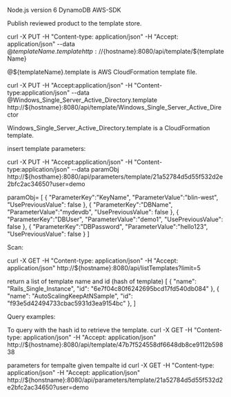 Node.js version 6
DynamoDB
AWS-SDK

Publish reviewed product to the template store. 

curl -X PUT -H "Content-type: application/json" -H "Accept: application/json" --data @${templateName}.template http://${hostname}:8080/api/template/${templateName}

@${templateName}.template is AWS CloudFormation template file. 

curl -X PUT -H "Accept:application/json" -H "Content-type:application/json" --data @Windows_Single_Server_Active_Directory.template http://${hostname}:8080/api/template/Windows_Single_Server_Active_Director

Windows_Single_Server_Active_Directory.template is a CloudFormation template. 


insert template parameters:

curl -X PUT -H "Accept:application/json" -H "Content-type:application/json" --data paramObj http://${hosthame}:8080/api/parameters/template/21a52784d5d55f532d2e2bfc2ac34650?user=demo

paramObj= [
  {
    "ParameterKey":"KeyName",
    "ParameterValue":"blin-west",
    "UsePreviousValue": false
  },
  {
    "ParameterKey":"DBName",
    "ParameterValue":"mydevdb",
    "UsePreviousValue": false
   },
   {
    "ParameterKey":"DBUser",
    "ParameterValue":"demo1",
    "UsePreviousValue": false
    },
    {
     "ParameterKey":"DBPassword",
     "ParameterValue":"hello123",
     "UsePreviousValue": false
    }
]


Scan:

curl -X GET -H "Content-type: application/json" -H "Accept: application/json" http://${hostname}:8080/api/listTemplates?limit=5

return a list of template name and id (hash of template)
[
    {
        "name": "Rails_Single_Instance",
        "id": "6e7f04c80f6242695bcd17fd540db084"
    },
    {
        "name": "AutoScalingKeepAtNSample",
        "id": "f93e5d42494733cbac5931d3ea9154bc"
    },
]

Query examples:

To query with the hash id to retrieve the template.
curl -X GET -H "Content-type: application/json" -H "Accept: application/json" http://${hostname}:8080/api/template/47b7f524558df6648db8ce9112b59838 

parameters for tempalte given tempalte id
curl -X GET -H "Content-type: application/json" -H "Accept: application/json" http://${honstname}:8080/api/parameters/template/21a52784d5d55f532d2e2bfc2ac34650?user=demo

